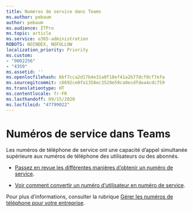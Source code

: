 ```yaml
---
title: Numéros de service dans Teams
ms.author: pebaum
author: pebaum
ms.audience: ITPro
ms.topic: article
ms.service: o365-administration
ROBOTS: NOINDEX, NOFOLLOW
localization_priority: Priority
ms.custom:
- "9002256"
- "4359"
ms.assetid: ''
ms.openlocfilehash: 6bf7cca2d17b4e31a0f10ef41a2b77dcf0cf7efa
ms.sourcegitcommit: c6692ce0fa1358ec3529e59ca0ecdfdea4cdc759
ms.translationtype: HT
ms.contentlocale: fr-FR
ms.lasthandoff: 09/15/2020
ms.locfileid: "47799022"
---
```

# <a name="service-numbers-in-teams"></a>Numéros de service dans Teams

Les numéros de téléphone de service ont une capacité d’appel simultanée supérieure aux numéros de téléphone des utilisateurs ou des abonnés. 

- [Passez en revue les différentes manières d’obtenir un numéro de service](https://docs.microsoft.com/microsoftteams/getting-service-phone-numbers). 

- [Voir comment convertir un numéro d’utilisateur en numéro de service](https://docs.microsoft.com/microsoftteams/manage-phone-numbers-for-your-organization/phone-number-management-for-the-u-s).

Pour plus d’informations, consulter la rubrique [Gérer les numéros de téléphone pour votre entreprise](https://docs.microsoft.com/microsoftteams/manage-phone-numbers-for-your-organization/manage-phone-numbers-for-your-organization).
